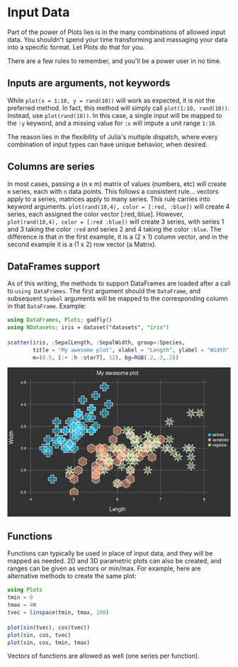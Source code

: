 # Input Data

Part of the power of Plots lies is in the many combinations of allowed input data.
You shouldn't spend your time transforming and massaging your data into a specific format.
Let Plots do that for you.

There are a few rules to remember, and you'll be a power user in no time.

## Inputs are arguments, not keywords

While `plot(x = 1:10, y = rand(10))` will work as expected, it is not the preferred method.  In fact,
this method will simply call `plot(1:10, rand(10))`.  Instead,
use `plot(rand(10))`.  In this case, a single input will be mapped to the `:y` keyword, and a missing
value for `:x` will impute a unit range `1:10`.

The reason lies in the flexibility of Julia's multiple dispatch, where every combination of input types
can have unique behavior, when desired.

## Columns are series

In most cases, passing a (n x m) matrix of values (numbers, etc) will create `m` series, each with `n` data points.  This follows a consistent rule... vectors apply to a series, matrices apply to many series.  This rule carries into keyword arguments.  `plot(rand(10,4), color = [:red, :blue])` will create 4 series, each assigned the color vector [:red,:blue].  However, `plot(rand(10,4), color = [:red :blue])` will create 3 series, with series 1 and 3 taking the color `:red` and series 2 and 4 taking the color `:blue`.  The difference is that in the first example, it is a (2 x 1) column vector, and in the second example it is a (1 x 2) row vector (a Matrix).

## DataFrames support

As of this writing, the methods to support DataFrames are loaded after a call to `using DataFrames`.  The first argument should the `DataFrame`, and subsequent `Symbol` arguments will be mapped to the corresponding column in that `DataFrame`.  Example:

```julia
using DataFrames, Plots; gadfly()
using RDatasets; iris = dataset("datasets", "iris")

scatter(iris, :SepalLength, :SepalWidth, group=:Species,
        title = "My awesome plot", xlabel = "Length", ylabel = "Width",
        m=(0.5, [:+ :h :star7], 12), bg=RGB(.2,.2,.2))
```

![iris_plt](examples/img/iris.png)

## Functions

Functions can typically be used in place of input data, and they will be mapped as needed. 2D and 3D parametric plots can also be created, and ranges can be given as vectors or min/max.  For example, here are alternative methods to create the same plot:

```julia
using Plots
tmin = 0
tmax = 4π
tvec = linspace(tmin, tmax, 100)

plot(sin(tvec), cos(tvec))
plot(sin, cos, tvec)
plot(sin, cos, tmin, tmax)
```

Vectors of functions are allowed as well (one series per function).
